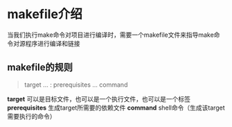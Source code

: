 #   makefile介绍
当我们执行make命令对项目进行编译时，需要一个makefile文件来指导make命令对源程序进行编译和链接

##  makefile的规则
> target ... : prerequisites ...
>   command

**target**
    可以是目标文件，也可以是一个执行文件，也可以是一个标签
**prerequisites**
    生成target所需要的依赖文件
**command**
    shell命令（生成该target需要执行的命令）


